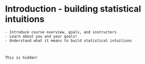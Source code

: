 # Introduction - building statistical intuitions

```{topic} Learning Objectives
- Introduce course overview, goals, and instructors
- Learn about you and your goals!
- Understand what it means to build statistical intuitions
```

```{topic} Readings
```

```{topic} Resources
```

```{toggle} Click to reveal
This is hidden!
```
